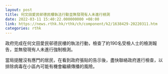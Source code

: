 ```yaml
---
layout: post
title: 何文田愛民邨德民樓執法行動並無發現有人未進行檢測
date: 2022-03-11 15:40:22.000000000 +08:00
link: https://news.rthk.hk/rthk/ch/component/k2/1638429-20220311.htm
categories: rthk
---
```


政府完成在何文田愛民邨德民樓的執法行動，檢查了約190名受檢人士的檢測報告，並無發現有人未進行強制檢測。

當局提醒沒有應門的居民，在看到政府張貼的告示後，盡快聯絡政府進行檢查，以排除病毒在小區內可能有機會繼續傳播的風險。
